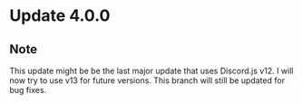 # Update 4.0.0

## Note
This update might be be the last major update that uses Discord.js v12.
I will now try to use v13 for future versions.
This branch will still be updated for bug fixes.
